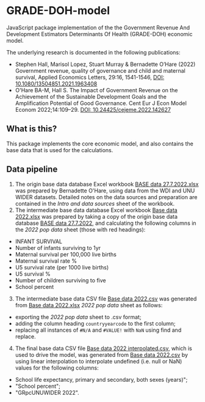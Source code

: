 # GRADE-DOH-model

JavaScript package implementation of the the Government Revenue And Development Estimators Determinants Of Health (GRADE-DOH) economic model.

The underlying research is documented in the following publications:

- Stephen Hall, Marisol Lopez, Stuart Murray & Bernadette O’Hare (2022) Government revenue, quality of governance and child and maternal survival, Applied Economics Letters, 29:16, 1541-1546, [DOI: 10.1080/13504851.2021.1963408](https://doi.org/10.1080/13504851.2021.1963408)
- O'Hare BA-M, Hall S. The Impact of Government Revenue on the Achievement of the Sustainable Development Goals and the Amplification Potential of Good Governance. Cent Eur J Econ Model Econom 2022;14:109–29. [DOI: 10.24425/cejeme.2022.142627](https://doi.org/10.24425/cejeme.2022.142627)

## What is this?

This package implements the core economic model, and also contains the base data that is used for the calculations.

## Data pipeline

1. The origin base data database Excel workbook [BASE data 27.7.2022.xlsx](https://github.com/stuwilmur/GRADE-DOH-model/blob/main/assets/data/BASE%20data%2027.7.2022%20with%20new%20POP%20data.xlsx) was prepared by Bernadette O'Hare, using data from the WDI and UNU WIDER datasets. Detailed notes on the data sources and preparation are contained in the _Intro and data sources_ sheet of the workbook.
2. The intermediate base data database Excel workbook [Base data 2022.xlsx](https://github.com/stuwilmur/GRADE-DOH-model/blob/main/assets/data/BASE%20data%202022.xlsx) was prepared by taking a copy of the origin base data database [BASE data 27.7.2022](https://github.com/stuwilmur/GRADE-DOH-model/blob/main/assets/data/BASE%20data%2027.7.2022%20with%20new%20POP%20data.xlsx), and calculating the following columns in the _2022 pop data_ sheet (those with red headings):

- INFANT SURVIVAL
- Number of infants surviving to 1yr
- Maternal survival per 100,000 live births
- Maternal survival rate %
- U5 survival rate (per 1000 live births)
- U5 survival %
- Number of children surviving to five
- School percent

3. The intermediate base data CSV file [Base data 2022.csv](https://github.com/stuwilmur/GRADE-DOH-model/blob/main/src/data/BASE%20data%202022.csv) was generated from [Base data 2022.xlsx](https://github.com/stuwilmur/GRADE-DOH-model/blob/main/assets/data/BASE%20data%202022.xlsx) _2022 pop data_ sheet as follows:

- exporting the _2022 pop data_ sheet to .csv format;
- adding the column heading `countryyearcode` to the first column;
- replacing all instances of `#N/A` and `#VALUE!` with `NaN` using find and replace.

4. The final base data CSV file [Base data 2022 interpolated.csv](https://github.com/stuwilmur/GRADE-DOH-model/blob/main/assets/data/BASE%20data%202022%20interpolated.csv), which is used to drive the model, was generated from [Base data 2022.csv](https://github.com/stuwilmur/GRADE-DOH-model/blob/main/src/data/BASE%20data%202022.csv) by using linear interpolation to interpolate undefined (i.e. null or NaN) values for the following columns:

- School life expectancy, primary and secondary, both sexes (years)";
- "School percent";
- "GRpcUNUWIDER 2022".
